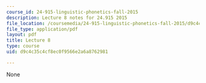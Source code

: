 ```yaml
---
course_id: 24-915-linguistic-phonetics-fall-2015
description: Lecture 8 notes for 24.915 2015
file_location: /coursemedia/24-915-linguistic-phonetics-fall-2015/d9c4c35c4cf8ec0f9566e2a6a8762981_MIT24_915F15_lec8.pdf
file_type: application/pdf
layout: pdf
title: Lecture 8
type: course
uid: d9c4c35c4cf8ec0f9566e2a6a8762981

---
```

None